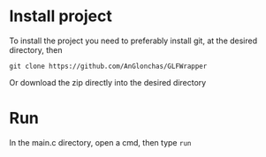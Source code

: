 # Install project
To install the project you need to preferably install git,
at the desired directory, then
```
git clone https://github.com/AnGlonchas/GLFWrapper
```
Or download the zip directly into the desired directory

# Run
In the main.c directory, open a cmd, then type `run` 

